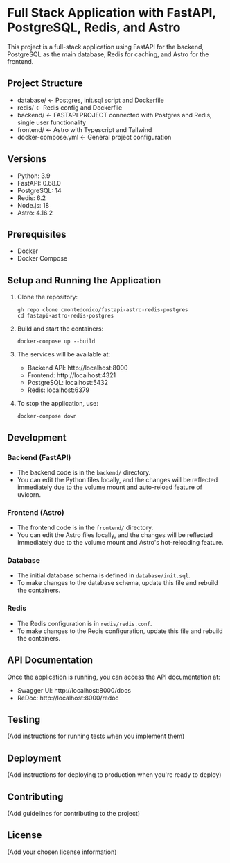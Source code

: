 # Full Stack Application with FastAPI, PostgreSQL, Redis, and Astro

This project is a full-stack application using FastAPI for the backend, PostgreSQL as the main database, Redis for caching, and Astro for the frontend.

## Project Structure

- database/ <- Postgres, init.sql script and Dockerfile
- redis/ <- Redis config and Dockerfile
- backend/ <- FASTAPI PROJECT connected with Postgres and Redis, single user functionality
- frontend/ <- Astro with Typescript and Tailwind
- docker-compose.yml <- General project configuration

## Versions

- Python: 3.9
- FastAPI: 0.68.0
- PostgreSQL: 14
- Redis: 6.2
- Node.js: 18
- Astro: 4.16.2

## Prerequisites

- Docker
- Docker Compose

## Setup and Running the Application

1. Clone the repository:

   ```
   gh repo clone cmontedonico/fastapi-astro-redis-postgres
   cd fastapi-astro-redis-postgres
   ```

2. Build and start the containers:

   ```
   docker-compose up --build
   ```

3. The services will be available at:

   - Backend API: http://localhost:8000
   - Frontend: http://localhost:4321
   - PostgreSQL: localhost:5432
   - Redis: localhost:6379

4. To stop the application, use:
   ```
   docker-compose down
   ```

## Development

### Backend (FastAPI)

- The backend code is in the `backend/` directory.
- You can edit the Python files locally, and the changes will be reflected immediately due to the volume mount and auto-reload feature of uvicorn.

### Frontend (Astro)

- The frontend code is in the `frontend/` directory.
- You can edit the Astro files locally, and the changes will be reflected immediately due to the volume mount and Astro's hot-reloading feature.

### Database

- The initial database schema is defined in `database/init.sql`.
- To make changes to the database schema, update this file and rebuild the containers.

### Redis

- The Redis configuration is in `redis/redis.conf`.
- To make changes to the Redis configuration, update this file and rebuild the containers.

## API Documentation

Once the application is running, you can access the API documentation at:

- Swagger UI: http://localhost:8000/docs
- ReDoc: http://localhost:8000/redoc

## Testing

(Add instructions for running tests when you implement them)

## Deployment

(Add instructions for deploying to production when you're ready to deploy)

## Contributing

(Add guidelines for contributing to the project)

## License

(Add your chosen license information)
